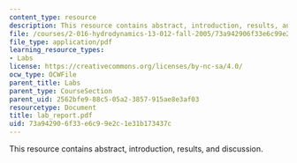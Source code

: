 ```yaml
---
content_type: resource
description: This resource contains abstract, introduction, results, and discussion.
file: /courses/2-016-hydrodynamics-13-012-fall-2005/73a942906f33e6c99e2c1e31b173437c_lab_report.pdf
file_type: application/pdf
learning_resource_types:
- Labs
license: https://creativecommons.org/licenses/by-nc-sa/4.0/
ocw_type: OCWFile
parent_title: Labs
parent_type: CourseSection
parent_uid: 2562bfe9-88c5-05a2-3857-915ae8e3af03
resourcetype: Document
title: lab_report.pdf
uid: 73a94290-6f33-e6c9-9e2c-1e31b173437c
---
```

This resource contains abstract, introduction, results, and discussion.